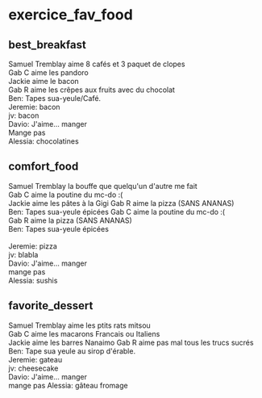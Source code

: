 # exercice_fav_food


## best_breakfast
Samuel Tremblay aime 8 cafés et 3 paquet de clopes  
Gab C aime les pandoro  
Jackie aime le bacon  
Gab R aime les crêpes aux fruits avec du chocolat  
Ben: Tapes sua-yeule/Café.  
Jeremie: bacon  
jv: bacon  
Davio: J'aime... manger  
Mange pas  
Alessia: chocolatines  
## comfort_food
Samuel Tremblay la bouffe que quelqu'un d'autre me fait  
Gab C aime la poutine du mc-do :(    
Jackie aime les pâtes à la Gigi 
Gab R aime la pizza (SANS ANANAS)  
Ben: Tapes sua-yeule épicées
Gab C aime la poutine du mc-do :(  
Gab R aime la pizza (SANS ANANAS) <br/>
Ben: Tapes sua-yeule épicées <br/>  
Jeremie: pizza  
jv: blabla  
Davio: J'aime... manger    
mange pas  
Alessia: sushis  
## favorite_dessert
Samuel Tremblay aime les ptits rats mitsou  
Gab C aime les macarons Francais ou Italiens  
Jackie aime les barres Nanaimo
Gab R aime pas mal tous les trucs sucrés  
Ben: Tape sua yeule au sirop d'érable.  
Jeremie: gateau  
jv: cheesecake  
Davio: J'aime... manger   
mange pas
Alessia: gâteau fromage  